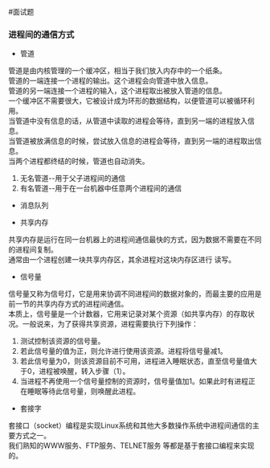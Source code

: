 #面试题
<h3 id='1'>进程间的通信方式</h3>

* 管道 

管道是由内核管理的一个缓冲区，相当于我们放入内存中的一个纸条。  
管道的一端连接一个进程的输出。这个进程会向管道中放入信息。  
管道的另一端连接一个进程的输入，这个进程取出被放入管道的信息。  
一个缓冲区不需要很大，它被设计成为环形的数据结构，以便管道可以被循环利用。  
当管道中没有信息的话，从管道中读取的进程会等待，直到另一端的进程放入信息。  
当管道被放满信息的时候，尝试放入信息的进程会等待，直到另一端的进程取出信息。  
当两个进程都终结的时候，管道也自动消失。
1. 无名管道--用于父子进程间的通信 
2. 有名管道--用于在一台机器中任意两个进程间的通信  

* 消息队列

* 共享内存

共享内存是运行在同一台机器上的进程间通信最快的方式，因为数据不需要在不同的进程间复制。  
通常由一个进程创建一块共享内存区，其余进程对这块内存区进行 读写。  

* 信号量

信号量又称为信号灯，它是用来协调不同进程间的数据对象的，而最主要的应用是前一节的共享内存方式的进程间通信。  
本质上，信号量是一个计数器，它用来记录对某个资源（如共享内存）的存取状况。一般说来，为了获得共享资源，进程需要执行下列操作： 
1. 测试控制该资源的信号量。 
2. 若此信号量的值为正，则允许进行使用该资源。进程将信号量减1。 
3. 若此信号量为0，则该资源目前不可用，进程进入睡眠状态，直至信号量值大于0，进程被唤醒，转入步骤（1）。 
4. 当进程不再使用一个信号量控制的资源时，信号量值加1。如果此时有进程正在睡眠等待此信号量，则唤醒此进程。

* 套接字

套接口（socket）编程是实现Linux系统和其他大多数操作系统中进程间通信的主要方式之一。  
我们熟知的WWW服务、FTP服务、TELNET服务 等都是基于套接口编程来实现的。
